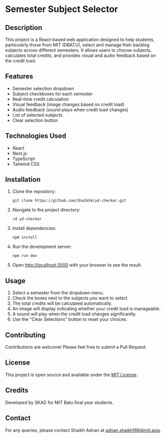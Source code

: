 
# Semester Subject Selector

## Description

This project is a React-based web application designed to help students, particularly those from MIT (DBATU), select and manage their backlog subjects across different semesters. It allows users to choose subjects, calculates total credits, and provides visual and audio feedback based on the credit load.

## Features

- Semester selection dropdown
- Subject checkboxes for each semester
- Real-time credit calculation
- Visual feedback (image changes based on credit load)
- Audio feedback (sound plays when credit load changes)
- List of selected subjects
- Clear selection button

## Technologies Used

- React
- Next.js
- TypeScript
- Tailwind CSS

## Installation

1. Clone the repository:
   ```
   git clone https://github.com/Sha1kh4/yd-checker.git
   ```

2. Navigate to the project directory:
   ```
   cd yd-checker
   ```

3. Install dependencies:
   ```
   npm install
   ```

4. Run the development server:
   ```
   npm run dev
   ```

5. Open [http://localhost:3000](http://localhost:3000) with your browser to see the result.

## Usage

1. Select a semester from the dropdown menu.
2. Check the boxes next to the subjects you want to select.
3. The total credits will be calculated automatically.
4. An image will display indicating whether your credit load is manageable.
5. A sound will play when the credit load changes significantly.
6. Use the "Clear Selections" button to reset your choices.

## Contributing

Contributions are welcome! Please feel free to submit a Pull Request.

## License

This project is open source and available under the [MIT License](LICENSE).

## Credits

Developed by SKAD for MIT Batu final year students.

## Contact

For any queries, please contact Shaikh Adnan at adnan.shaikh166@mit.asia.
